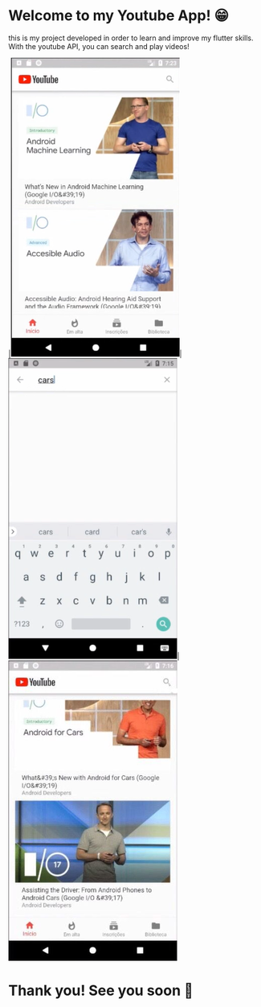 # Welcome to my Youtube App! 😁

this is my project developed in order to learn and improve my flutter skills. With the youtube API, you can search and play videos!

|![First Image](/images/image.png)|![Second Image](/images/image2.png)|![Third Image](/images/image4.jpeg)

# Thank you! See you soon 🤠
